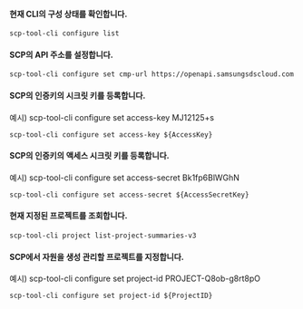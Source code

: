 
#### 현재 CLI의 구성 상태를 확인합니다.

    scp-tool-cli configure list

#### SCP의 API 주소를 설정합니다.

    scp-tool-cli configure set cmp-url https://openapi.samsungsdscloud.com

#### SCP의 인증키의 시크릿 키를 등록합니다. 
예시) scp-tool-cli configure set access-key MJ12125+s

    scp-tool-cli configure set access-key ${AccessKey} 

#### SCP의 인증키의 액세스 시크릿 키를 등록합니다. 
예시) scp-tool-cli configure set access-secret Bk1fp6BlWGhN

    scp-tool-cli configure set access-secret ${AccessSecretKey} 

#### 현재 지정된 프로젝트를 조회합니다.

    scp-tool-cli project list-project-summaries-v3

#### SCP에서 자원을 생성 관리할 프로젝트를 지정합니다.
예시) scp-tool-cli configure set project-id PROJECT-Q8ob-g8rt8pO

    scp-tool-cli configure set project-id ${ProjectID} 
